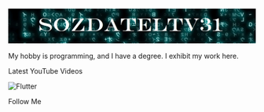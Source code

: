 [![Header](https://github.com/SozdatelTV31/SozdatelTV31/blob/main/assets/heander.jpg)]()

My hobby is programming, and I have a degree. I exhibit my work here.

Latest YouTube Videos

![Flutter](https://img.shields.io/badge/Python-090909?style=for-the-badge&logo=Python)

Follow Me
